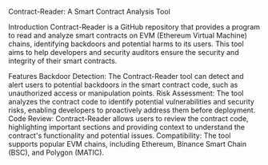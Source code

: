 Contract-Reader: A Smart Contract Analysis Tool

Introduction
Contract-Reader is a GitHub repository that provides a program to read and analyze smart contracts on EVM (Ethereum Virtual Machine) chains, identifying backdoors and potential harms to its users. This tool aims to help developers and security auditors ensure the security and integrity of their smart contracts.

Features
Backdoor Detection: The Contract-Reader tool can detect and alert users to potential backdoors in the smart contract code, such as unauthorized access or manipulation points.
Risk Assessment: The tool analyzes the contract code to identify potential vulnerabilities and security risks, enabling developers to proactively address them before deployment.
Code Review: Contract-Reader allows users to review the contract code, highlighting important sections and providing context to understand the contract's functionality and potential issues.
Compatibility: The tool supports popular EVM chains, including Ethereum, Binance Smart Chain (BSC), and Polygon (MATIC).
